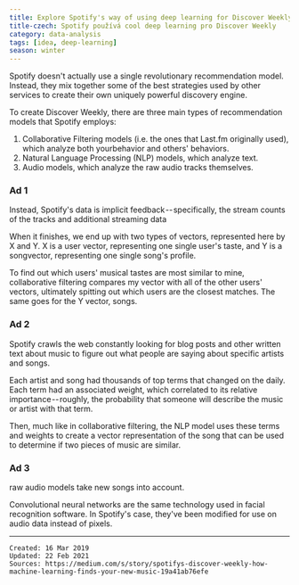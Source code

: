 ```yaml
---
title: Explore Spotify's way of using deep learning for Discover Weekly
title-czech: Spotify používá cool deep learning pro Discover Weekly
category: data-analysis
tags: [idea, deep-learning]
season: winter
---
```


Spotify doesn't actually use a single revolutionary recommendation model. Instead, they mix together some of the best strategies used by other services to create their own uniquely powerful discovery engine.

To create Discover Weekly, there are three main types of recommendation models that Spotify employs:
1. Collaborative Filtering models (i.e. the ones that Last.fm originally used), which analyze both yourbehavior and others' behaviors.
2. Natural Language Processing (NLP) models, which analyze text.
3.  Audio models, which analyze the raw audio tracks themselves.

### Ad 1
Instead, Spotify's data is implicit feedback -- specifically, the stream counts of the tracks and additional streaming data

When it finishes, we end up with two types of vectors, represented here by X and Y. X is a user vector, representing one single user's taste, and Y is a songvector, representing one single song's profile.

To find out which users' musical tastes are most similar to mine, collaborative filtering compares my vector with all of the other users' vectors, ultimately spitting out which users are the closest matches. The same goes for the Y vector, songs.

### Ad 2
Spotify crawls the web constantly looking for blog posts and other written text about music to figure out what people are saying about specific artists and songs.

Each artist and song had thousands of top terms that changed on the daily. Each term had an associated weight, which correlated to its relative importance -- roughly, the probability that someone will describe the music or artist with that term.

Then, much like in collaborative filtering, the NLP model uses these terms and weights to create a vector representation of the song that can be used to determine if two pieces of music are similar.

### Ad 3
raw audio models take new songs into account.

Convolutional neural networks are the same technology used in facial recognition software. In Spotify's case, they've been modified for use on audio data instead of pixels.

---

    Created: 16 Mar 2019
    Updated: 22 Feb 2021
    Sources: https://medium.com/s/story/spotifys-discover-weekly-how-machine-learning-finds-your-new-music-19a41ab76efe